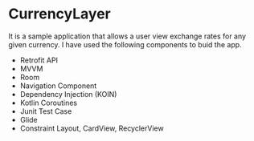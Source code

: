 # CurrencyLayer

It is a sample application that allows a user view exchange rates for any given currency. I have used the following components to buid the app.

- Retrofit API
- MVVM
- Room
- Navigation Component
- Dependency Injection (KOIN)
- Kotlin Coroutines
- Junit Test Case
- Glide
- Constraint Layout, CardView, RecyclerView
